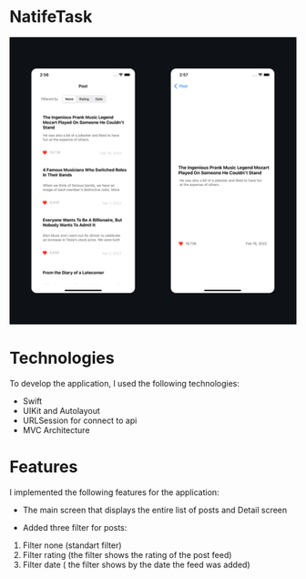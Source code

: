 # NatifeTask
![Alt Text](https://github.com/skreep1/NatifeTask/blob/main/preview.jpg)

# Technologies
To develop the application, I used the following technologies:
- Swift
- UIKit and Autolayout
- URLSession for connect to api
- MVC Architecture

# Features
I implemented the following features for the application:
- The main screen that displays the entire list of posts
and Detail screen

- Added three filter for posts:
1. Filter none (standart filter)
2. Filter rating (the filter shows the rating of the post feed)
3. Filter date ( the filter shows by the date the feed was added)
